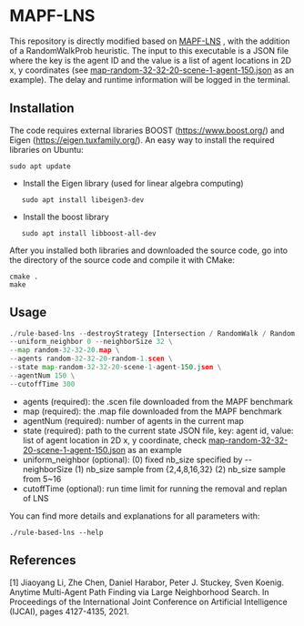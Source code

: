 # MAPF-LNS 

This repository is directly modified based on [MAPF-LNS](https://github.com/Jiaoyang-Li/MAPF-LNS) , with the addition of a RandomWalkProb heuristic. The input to this executable is a JSON file where the key is the agent ID and the value is a list of agent locations in 2D x, y coordinates (see [map-random-32-32-20-scene-1-agent-150.json](map-random-32-32-20-scene-1-agent-150.json) as an example). The delay and runtime information will be logged in the terminal. 


## Installation 
The code requires external libraries 
BOOST (https://www.boost.org/) and Eigen (https://eigen.tuxfamily.org/). 
An easy way to install the required libraries on Ubuntu:    
```shell script
sudo apt update
```
- Install the Eigen library (used for linear algebra computing)
 ```shell script
    sudo apt install libeigen3-dev
 ```
- Install the boost library 
 ```shell script
    sudo apt install libboost-all-dev
 ```
    
After you installed both libraries and downloaded the source code, 
go into the directory of the source code and compile it with CMake: 

```
cmake .
make 
```
## Usage


```python
./rule-based-lns --destroyStrategy [Intersection / RandomWalk / Random / Adaptive / RandomWalkProb ] \
--uniform_neighbor 0 --neighborSize 32 \
--map random-32-32-20.map \
--agents random-32-32-20-random-1.scen \
--state map-random-32-32-20-scene-1-agent-150.json \
--agentNum 150 \
--cutoffTime 300
```
- agents (required): the .scen file downloaded from the MAPF benchmark
- map (required): the .map file downloaded from the MAPF benchmark
- agentNum (required): number of agents in the current map
- state (required): path to the current state JSON file, key: agent id, value: list of agent location in 2D x, y coordinate, check [map-random-32-32-20-scene-1-agent-150.json](map-random-32-32-20-scene-1-agent-150.json) as an example
- uniform_neighbor (optional): (0) fixed nb_size specified by --neighborSize (1) nb_size sample from {2,4,8,16,32} (2) nb_size sample from 5~16
- cutoffTime (optional): run time limit for running the removal and replan of LNS


You can find more details and explanations for all parameters with:

```
./rule-based-lns --help
```

<!-- ./rule-based-lns --destroyStrategy RandomWalk \
--uniform_neighbor 0 --neighborSize 32 \
--map random-32-32-20.map \
--agents random-32-32-20-random-1.scen \
--state map-random-32-32-20-scene-1-agent-150.json \
--agentNum 150 \
--cutoffTime 300 -->


## References
[1] Jiaoyang Li, Zhe Chen, Daniel Harabor, Peter J. Stuckey, Sven Koenig.
Anytime Multi-Agent Path Finding via Large Neighborhood Search.
In Proceedings of the International Joint Conference on Artificial Intelligence (IJCAI), pages 4127-4135, 2021.         

 

 
